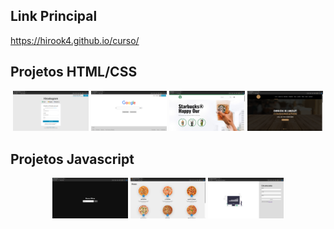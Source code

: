 ## Link Principal

https://hirook4.github.io/curso/

## Projetos HTML/CSS

<div align="center">

<a href="https://hirook4.github.io/curso/html%20e%20css/formulario/index.html" target="_blank"><img src="images/cadastro.png" width="24%"></a>
<a href="https://hirook4.github.io/curso/html%20e%20css/clone-google/index.html" target="_blank"><img src="images/google.png" width="24%"></a>
<a href="https://hirook4.github.io/curso/html%20e%20css/site-starbucks/index.html" target="_blank"><img src="images/starbucks.png" width="24%"></a>
<a href="https://hirook4.github.io/curso/html%20e%20css/site-empresa/index.html" target="_blank"><img src="images/site-empresa.png" width="24%"></a>

</div>

## Projetos Javascript

<div align="center">

<a href="https://hirook4.github.io/curso/javascript/projeto-clima/index.html" target="_blank"><img src="images/clima.png" width="24%"></a>
<a href="https://hirook4.github.io/curso/javascript/projeto-pizzaria/index.html" target="_blank"><img src="images/pizzaria.png" width="24%"></a>
<a href="https://hirook4.github.io/curso/javascript/projeto-cadastro/index.html" target="_blank"><img src="images/formulario.png" width="24%"></a>

</div>
